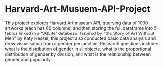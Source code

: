 # Harvard-Art-Musuem-API-Project

This project explores Harvard Art museum API, querying data of 1000 artworks (each has 60 columns) and then storing the full dataframe into 5 tables linked in a 'SQLite' database. Inspired by "the Story of Art Without Men" by Katy Hessel, this project also conducted basic data analysis and drew visualisation from a gender perspective. Research questions include: what is the distribution of gender in all objects, what is the proportional distribution of gender by division, and what is the relationship between gender and popularity.
